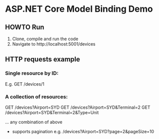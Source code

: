 # ASP.NET Core Model Binding Demo

## HOWTO Run
1. Clone, compile and run the code
2. Navigate to http://localhost:5001/devices

## HTTP requests example

### Single resource by ID:
E.g. GET /devices/1

### A collection of resources:
GET /devices?Airport=SYD
GET /devices?Airport=SYD&Terminal=2
GET /devices?Airport=SYD&Terminal=2&Type=Unit

... any combination of above
+ supports pagination e.g. /devices?Airport=SYD?page=2&pageSize=10


